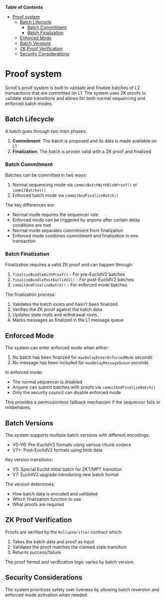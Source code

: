 <!-- START doctoc generated TOC please keep comment here to allow auto update -->
<!-- DON'T EDIT THIS SECTION, INSTEAD RE-RUN doctoc TO UPDATE -->
**Table of Contents**

- [Proof system](#proof-system)
  - [Batch Lifecycle](#batch-lifecycle)
    - [Batch Commitment](#batch-commitment)
    - [Batch Finalization](#batch-finalization)
  - [Enforced Mode](#enforced-mode)
  - [Batch Versions](#batch-versions)
  - [ZK Proof Verification](#zk-proof-verification)
  - [Security Considerations](#security-considerations)

<!-- END doctoc generated TOC please keep comment here to allow auto update -->

# Proof system

Scroll's proof system is built to validate and finalize batches of L2 transactions that are committed on L1. The system uses ZK proofs to validate state transitions and allows for both normal sequencing and enforced batch modes.

## Batch Lifecycle

A batch goes through two main phases:

1. **Commitment**: The batch is proposed and its data is made available on L1
2. **Finalization**: The batch is proven valid with a ZK proof and finalized

### Batch Commitment

Batches can be committed in two ways:

1. Normal sequencing mode via `commitBatchWithBlobProof()` or `commitBatches()`
2. Enforced batch mode via `commitAndFinalizeBatch()`

The key differences are:

- Normal mode requires the sequencer role
- Enforced mode can be triggered by anyone after certain delay conditions are met
- Normal mode separates commitment from finalization
- Enforced mode combines commitment and finalization in one transaction

### Batch Finalization 

Finalization requires a valid ZK proof and can happen through:

1. `finalizeBundleWithProof()` - For pre-EuclidV2 batches
2. `finalizeBundlePostEuclidV2()` - For post-EuclidV2 batches 
3. `commitAndFinalizeBatch()` - For enforced mode batches

The finalization process:

1. Validates the batch exists and hasn't been finalized
2. Verifies the ZK proof against the batch data
3. Updates state roots and withdrawal roots
4. Marks messages as finalized in the L1 message queue

## Enforced Mode

The system can enter enforced mode when either:

1. No batch has been finalized for `maxDelayEnterEnforcedMode` seconds
2. No message has been included for `maxDelayMessageQueue` seconds

In enforced mode:

- The normal sequencer is disabled
- Anyone can submit batches with proofs via `commitAndFinalizeBatch()`
- Only the security council can disable enforced mode

This provides a permissionless fallback mechanism if the sequencer fails or misbehaves.

## Batch Versions

The system supports multiple batch versions with different encodings:

- V0-V6: Pre-EuclidV2 formats using various chunk codecs
- V7+: Post-EuclidV2 formats using blob data

Key version transitions:

- V5: Special Euclid initial batch for ZKT/MPT transition
- V7: EuclidV2 upgrade introducing new batch format

The version determines:

- How batch data is encoded and validated
- Which finalization function to use
- What proofs are required

## ZK Proof Verification

Proofs are verified by the `RollupVerifier` contract which:

1. Takes the batch data and proof as input
2. Validates the proof matches the claimed state transition
3. Returns success/failure

The proof format and verification logic varies by batch version.

## Security Considerations

The system prioritizes safety over liveness by allowing batch reversion and enforced mode activation when needed.

